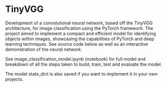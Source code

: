 # TinyVGG
Development of a convolutional neural network, based off the TinyVGG architecture, for image classification using the PyTorch framework. The project aimed to implement a compact and efficient model for identifying objects within images, showcasing the capabilities of PyTorch and deep learning techniques. See source code below as well as an interactive demonstration of the neural network.

See image_classification_model.ipynb (notebook) for full model and breakdown of all the steps taken to build, train, test and evaluate the model.

The model state_dict is also saved if you want to implement it in your own projects.
